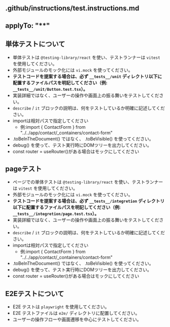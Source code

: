 ## .github/instructions/test.instructions.md

## applyTo: "\*\*"

## 単体テストについて
- 単体テストは `@testing-library/react` を使い、テストランナーは `vitest` を使用してください。
- 外部モジュールのモック化には `vi.mock` を使ってください。
- **テストコードを提案する場合は、必ず `__tests__/unit` ディレクトリ以下に配置するファイルパスを明記してください（例: `__tests__/unit/Button.test.tsx`）。**
- 実装詳細ではなく、ユーザーの操作や画面上の振る舞いをテストしてください。
- `describe` / `it` ブロックの説明は、何をテストしているか明確に記述してください。
- importは相対パスで指定してください
  - 例:import { ContactForm } from "../../app/contact/_containers/contact-form"
- .toBeInTheDocument() ではなく、 .toBeVisible() を使ってください。
- debug() を使って、テスト実行時にDOMツリーを出力してください。
- const router = useRouter()がある場合はモックにしてください

## pageテスト
- ページでの単体テストは `@testing-library/react` を使い、テストランナーは `vitest` を使用してください。
- 外部モジュールのモック化には `vi.mock` を使ってください。
- **テストコードを提案する場合は、必ず `__tests__/integretion` ディレクトリ以下に配置するファイルパスを明記してください（例: `__tests__/integretion/page.test.tsx`）。**
- 実装詳細ではなく、ユーザーの操作や画面上の振る舞いをテストしてください。
- `describe` / `it` ブロックの説明は、何をテストしているか明確に記述してください。
- importは相対パスで指定してください
  - 例:import { ContactForm } from "../../app/contact/_containers/contact-form"
- .toBeInTheDocument() ではなく、 .toBeVisible() を使ってください。
- debug() を使って、テスト実行時にDOMツリーを出力してください。
- const router = useRouter()がある場合はモックにしてください

## E2Eテストについて
- E2E テストは `playwright` を使用してください。
- E2E テストファイルは `e2e/` ディレクトリに配置してください。
- ユーザーの操作フローや画面遷移を中心にテストしてください。

